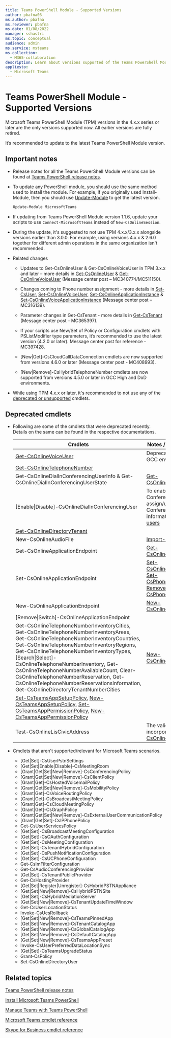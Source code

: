 ```yaml
---
title: Teams PowerShell Module - Supported Versions
author: pbafna03
ms.author: pbafna
ms.reviewer: pbafna
ms.date: 01/08/2022
manager: sshastri
ms.topic: conceptual
audience: admin
ms.service: msteams
ms.collection:
  - M365-collaboration
description: Learn about versions supported of the Teams PowerShell Module, used for administration of Microsoft Teams.
appliesto:
  - Microsoft Teams
---
```


# Teams PowerShell Module - Supported Versions

Microsoft Teams PowerShell Module (TPM) versions in the 4.x.x series or later are the only versions supported now. All earlier versions are fully retired. 

It’s recommended to update to the latest Teams PowerShell Module version.


## Important notes

- Release notes for all the Teams PowerShell Module versions can be found at [Teams PowerShell release notes](teams-powershell-release-notes.md).

- To update any PowerShell module, you should use the same method used to install the module. For example, if you originally used Install-Module, then you should use [Update-Module](/powershell/module/powershellget/update-module) to get the latest version.

  ```powershell
  Update-Module MicrosoftTeams
  ```

- If updating from Teams PowerShell Module version 1.1.6, update your scripts to use `Connect-MicrosoftTeams` instead of `New-CsOnlineSession`.

- During the update, it's suggested to not use TPM 4.x.x/3.x.x alongside versions earlier than 3.0.0. For example, using versions 4.x.x & 2.6.0 together for different admin operations in the same organization isn't recommended.

- Related changes
  - Updates to Get-CsOnlineUser & Get-CsOnlineVoiceUser in TPM 3.x.x and later – more details in [Get-CsOnlineUser](/powershell/module/teams/get-csonlineuser) & [Get-CsOnlineVoiceUser](/powershell/module/teams/get-csonlinevoiceuser) (Message center post – MC340774/MC511150).

  - Changes coming to Phone number assignment - more details in [Set-CsUser](/powershell/module/teams/set-csuser), [Set-CsOnlineVoiceUser](/powershell/module/teams/set-csonlinevoiceuser), [Set-CsOnlineApplicationInstance](/powershell/module/teams/set-csonlineapplicationinstance) & [Set-CsOnlineVoiceApplicationInstance](/powershell/module/teams/set-csonlinevoiceapplicationinstance) (Message center post – MC316139).

  - Parameter changes in Get-CsTenant - more details in [Get-CsTenant](/powershell/module/teams/get-cstenant) (Message center post – MC365397).
  
  - If your scripts use New/Set of Policy or Configuration cmdlets with PSListModifier type parameters, it’s recommended to use the latest version (4.2.0 or later). Message center post for reference - MC397428.

  - [New|Get]-CsCloudCallDataConnection cmdlets are now supported from versions 4.6.0 or later (Message center post - MC408993).
  
  - [New|Remove]-CsHybridTelephoneNumber cmdlets are now supported from versions 4.5.0 or later in GCC High and DoD environments.


- While using TPM 4.x.x or later, it's recommended to not use any of the [deprecated or unsupported](#deprecated-cmdlets) cmdlets.

## Deprecated cmdlets

- Following are some of the cmdlets that were deprecated recently. Details on the same can be found in the respective documentations.

  | Cmdlets | Notes \/ Suggested Alternatives |
  |------- | -------------------- |
  | [Get-CsOnlineVoiceUser](/powershell/module/teams/get-csonlinevoiceuser) | Deprecated only in commercial & GCC environments currently |
  | [Get-CsOnlineTelephoneNumber](/powershell/module/teams/get-csonlinetelephonenumber) | |
  | Get-CsOnlineDialInConferencingUserInfo & Get-CsOnlineDialInConferencingUserState | [Get-CsOnlineDialInConferencingUser](/powershell/module/teams/get-csonlinedialinconferencinguser) |
  | [Enable\|Disable]-CsOnlineDialInConferencingUser | To enable/disable Audio Conferencing for a user, assign/unassign the Audio Conferencing license, more information at [Assign licenses to users](/microsoft-365/admin/manage/assign-licenses-to-users) |
  | [Get-CsOnlineDirectoryTenant](/powershell/module/teams/get-csonlinedirectorytenant) | |
  | New-CsOnlineAudioFile | [Import-CsOnlineAudioFile](/powershell/module/teams/import-csonlineaudiofile) |
  | Get-CsOnlineApplicationEndpoint | [Get-CsOnlineApplicationInstance](/powershell/module/teams/get-csonlineapplicationinstance) |
  | Set-CsOnlineApplicationEndpoint | [Set-CsOnlineApplicationInstance](/powershell/module/teams/set-csonlineapplicationinstance), [Set-CsPhoneNumberAssignment](/powershell/module/teams/set-csphonenumberassignment), [Remove-CsPhoneNumberAssignment](/powershell/module//teams/remove-csphonenumberassignment)  |
  | New-CsOnlineApplicationEndpoint | [New-CsOnlineApplicationInstance](/powershell/module/teams/new-csonlineapplicationinstance) |
  | [Remove\|Switch]-CsOnlineApplicationEndpoint | |
  | Get-CsOnlineTelephoneNumberInventoryCities, Get-CsOnlineTelephoneNumberInventoryAreas, Get-CsOnlineTelephoneNumberInventoryCountries, Get-CsOnlineTelephoneNumberInventoryRegions, Get-CsOnlineTelephoneNumberInventoryTypes, [Search\|Select]-CsOnlineTelephoneNumberInventory, Get-CsOnlineTelephoneNumberAvailableCount, Clear-CsOnlineTelephoneNumberReservation, Get-CsOnlineTelephoneNumberReservationsInformation, Get-CsOnlineDirectoryTenantNumberCities | [New-CsOnlineTelephoneNumberOrder](/powershell/module/teams/new-csonlinetelephonenumberorder) |
  | [Set-CsTeamsAppSetupPolicy](/powershell/module/teams/set-csteamsappsetuppolicy), [New-CsTeamsAppSetupPolicy](/powershell/module/teams/new-csteamsappsetuppolicy), [Set-CsTeamsAppPermissionPolicy](/powershell/module/teams/set-csteamsapppermissionpolicy), [New-CsTeamsAppPermissionPolicy](/powershell/module/teams/new-csteamsapppermissionpolicy) | |
  | Test-CsOnlineLisCivicAddress | The validation checks are incorporated into [New-CsOnlineLisCivicAddress](/powershell/module/teams/new-csonlineliscivicaddress) |

- Cmdlets that aren't supported/relevant for Microsoft Teams scenarios.
  - [Get|Set]-CsUserPstnSettings
  - [Get|Set|Enable|Disable]-CsMeetingRoom
  - [Grant|Get|Set|New|Remove]-CsConferencingPolicy
  - [Grant|Get|Set|New|Remove]-CsClientPolicy
  - [Grant|Get]-CsHostedVoicemailPolicy
  - [Grant|Get|Set|New|Remove]-CsMobilityPolicy
  - [Grant|Get]-CsVoiceRoutingPolicy
  - [Grant|Get]-CsBroadcastMeetingPolicy
  - [Grant|Get]-CsCloudMeetingPolicy
  - [Grant|Get]-CsGraphPolicy
  - [Grant|Get|Set|New|Remove]-CsExternalUserCommunicationPolicy
  - [Grant|Get|Set]-CsIPPhonePolicy
  - Get-CsUserServicesPolicy
  - [Get|Set]-CsBroadcastMeetingConfiguration
  - [Get|Set]-CsOAuthConfiguration
  - [Get|Set]-CsMeetingConfiguration
  - [Get|Set]-CsTenantHybridConfiguration
  - [Get|Set]-CsPushNotificationConfiguration
  - [Get|Set]-CsUCPhoneConfiguration
  - Get-CsImFilterConfiguration
  - Get-CsAudioConferencingProvider
  - [Get|Set]-CsTenantPublicProvider
  - Get-CsHostingProvider
  - [Get|Set|Register|Unregister]-CsHybridPSTNAppliance
  - [Get|Set|New|Remove]-CsHybridPSTNSite
  - [Get|Set]-CsHybridMediationServer
  - [Get|Set|New|Remove]-CsTenantUpdateTimeWindow
  - Get-CsUserLocationStatus
  - Invoke-CsUcsRollback
  - [Get|Set|New|Remove]-CsTeamsPinnedApp
  - [Get|Set|New|Remove]-CsTenantCatalogApp
  - [Get|Set|New|Remove]-CsGlobalCatalogApp
  - [Get|Set|New|Remove]-CsDefaultCatalogApp
  - [Get|Set|New|Remove]-CsTeamsAppPreset
  - Invoke-CsUserPreferredDataLocationSync
  - [Get|Set]-CsTeamsUpgradeStatus
  - Grant-CsPolicy
  - Set-CsOnlineDirectoryUser

## Related topics

[Teams PowerShell release notes](teams-powershell-release-notes.md)

[Install Microsoft Teams PowerShell](teams-powershell-install.md)

[Manage Teams with Teams PowerShell](teams-powershell-managing-teams.md)

[Microsoft Teams cmdlet reference](/powershell/module/teams)

[Skype for Business cmdlet reference](/powershell/module/teams)
